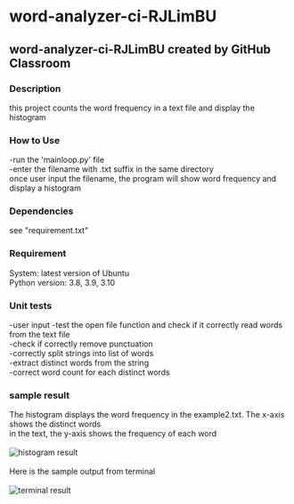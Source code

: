 # word-analyzer-ci-RJLimBU
## word-analyzer-ci-RJLimBU created by GitHub Classroom <br />
### Description <br />
this project counts the word frequency in a text file and display the histogram <br />
### How to Use <br />
-run the 'mainloop.py' file <br />
-enter the filename with .txt suffix in the same directory <br />
once user input the filename, the program will show word frequency and display a histogram <br />
### Dependencies <br />
see "requirement.txt" <br />
### Requirement
System: latest version of Ubuntu <br />
Python version: 3.8, 3.9, 3.10 <br />
### Unit tests
-user input
-test the open file function and check if it correctly read words from the text file <br />
-check if correctly remove punctuation <br />
-correctly split strings into list of words <br /> 
-extract distinct words from the string <br />
-correct word count for each distinct words <br />
### sample result
The histogram displays the word frequency in the example2.txt. The x-axis shows the distinct words <br /> 
in the text, the y-axis shows the frequency of each word <br />
<br />
![histogram result](relative/images/sample_output)
<br />
<br />
Here is the sample output from terminal <br />
<br />
![terminal result](relative/images/sample_output_terminal)
<br />
